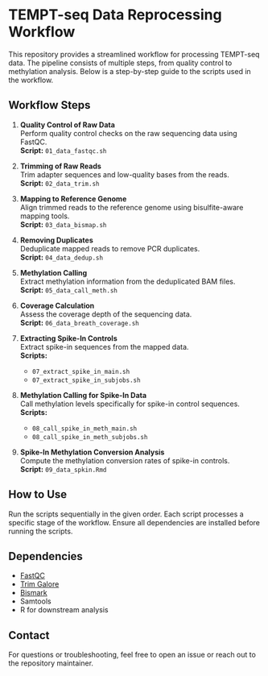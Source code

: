 # TEMPT-seq Data Reprocessing Workflow

This repository provides a streamlined workflow for processing TEMPT-seq data. The pipeline consists of multiple steps, from quality control to methylation analysis. Below is a step-by-step guide to the scripts used in the workflow.

## Workflow Steps

1. **Quality Control of Raw Data**  
   Perform quality control checks on the raw sequencing data using FastQC.  
   **Script:** `01_data_fastqc.sh`

2. **Trimming of Raw Reads**  
   Trim adapter sequences and low-quality bases from the reads.  
   **Script:** `02_data_trim.sh`

3. **Mapping to Reference Genome**  
   Align trimmed reads to the reference genome using bisulfite-aware mapping tools.  
   **Script:** `03_data_bismap.sh`

4. **Removing Duplicates**  
   Deduplicate mapped reads to remove PCR duplicates.  
   **Script:** `04_data_dedup.sh`

5. **Methylation Calling**  
   Extract methylation information from the deduplicated BAM files.  
   **Script:** `05_data_call_meth.sh`

6. **Coverage Calculation**  
   Assess the coverage depth of the sequencing data.  
   **Script:** `06_data_breath_coverage.sh`

7. **Extracting Spike-In Controls**  
   Extract spike-in sequences from the mapped data.  
   **Scripts:**  
   - `07_extract_spike_in_main.sh`  
   - `07_extract_spike_in_subjobs.sh`

8. **Methylation Calling for Spike-In Data**  
   Call methylation levels specifically for spike-in control sequences.  
   **Scripts:**  
   - `08_call_spike_in_meth_main.sh`  
   - `08_call_spike_in_meth_subjobs.sh`

9. **Spike-In Methylation Conversion Analysis**  
   Compute the methylation conversion rates of spike-in controls.  
   **Script:** `09_data_spkin.Rmd`

## How to Use

Run the scripts sequentially in the given order. Each script processes a specific stage of the workflow. Ensure all dependencies are installed before running the scripts.

## Dependencies

- [FastQC](https://www.bioinformatics.babraham.ac.uk/projects/fastqc/)
- [Trim Galore](https://www.bioinformatics.babraham.ac.uk/projects/trim_galore/)
- [Bismark](https://www.bioinformatics.babraham.ac.uk/projects/bismark/)
- Samtools
- R for downstream analysis

## Contact

For questions or troubleshooting, feel free to open an issue or reach out to the repository maintainer.



